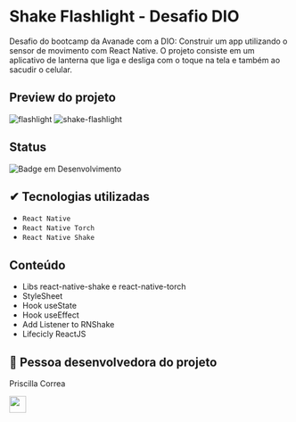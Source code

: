 # Shake Flashlight - Desafio DIO
Desafio do bootcamp da Avanade com a DIO: Construir um app utilizando o sensor de movimento com React Native.
O projeto consiste em um aplicativo de lanterna que liga e desliga com o toque na tela e também ao sacudir o celular. 

## Preview do projeto
![flashlight](https://user-images.githubusercontent.com/99624784/172990083-e7648e31-fa9f-428b-8425-49f49c20df2b.png)
![shake-flashlight](https://user-images.githubusercontent.com/99624784/172990798-cd09c64d-cbef-45ee-a9a8-d35380f49391.gif)

## Status
![Badge em Desenvolvimento](https://img.shields.io/badge/STATUS-CONCLUIDO-green)

## ✔ Tecnologias utilizadas
- ``React Native``
- ``React Native Torch``
- ``React Native Shake``

## Conteúdo
- Libs react-native-shake e react-native-torch
- StyleSheet
- Hook useState
- Hook useEffect
- Add Listener to RNShake
- Lifecicly ReactJS

## 🖖 Pessoa desenvolvedora do projeto
Priscilla Correa

[<img src="https://cdn.jsdelivr.net/gh/devicons/devicon/icons/linkedin/linkedin-original.svg" width=30px>](https://www.linkedin.com/in/priscilla-correa/)
